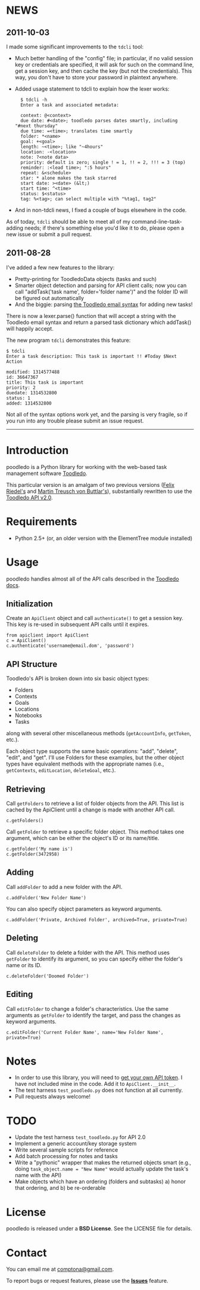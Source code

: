 NEWS
====
2011-10-03
----------
I made some significant improvements to the `tdcli` tool:

- Much better handling of the "config" file; in particular, if no valid session key or credentials are specified, it will ask for such on the command line, get a session key, and then cache the key (but not the credentials). This way, you don't have to store your password in plaintext anywhere.
- Added usage statement to tdcli to explain how the lexer works:

        $ tdcli -h
        Enter a task and associated metadata:

        context: @<context>
        due date: #<date>; toodledo parses dates smartly, including "#next thursday"
        due time: =<time>; translates time smartly
        folder: *<name>
        goal: +<goal>
        length: ~<time>; like "~4hours"
        location: -<location>
        note: ?<note data>
        priority: default is zero; single ! = 1, !! = 2, !!! = 3 (top)
        reminder: :<lead time>; ":5 hours"
        repeat: &<schedule>
        star: * alone makes the task starred
        start date: ><date> (&lt;)
        start time: ^<time>
        status: $<status>
        tag: %<tag>; can select multiple with "%tag1, tag2"

- And in non-tdcli news, I fixed a couple of bugs elsewhere in the code.

As of today, `tdcli` should be able to meet all of my command-line-task-adding needs; if there's something else you'd like it to do, please open a new issue or submit a pull request.

2011-08-28
----------
I've added a few new features to the library:

- Pretty-printing for ToodledoData objects (tasks and such)
- Smarter object detection and parsing for API client calls; now you can call "addTask('task name', folder='folder name')" and the folder ID will be figured out automatically
- And the biggie: parsing [the Toodledo email syntax](https://www.toodledo.com/info/help_email.php) for adding new tasks!

There is now a lexer.parse() function that will accept a string with the Toodledo email syntax and return a parsed task dictionary which addTask() will happily accept.

The new program `tdcli` demonstrates this feature:

    $ tdcli
    Enter a task description: This task is important !! #Today $Next Action

    modified: 1314577488
    id: 36647367
    title: This task is important
    priority: 2
    duedate: 1314532800
    status: 1
    added: 1314532800

Not all of the syntax options work yet, and the parsing is very fragile, so if you run into any trouble please submit an issue request.

------

Introduction
============
poodledo is a Python library for working with the web-based task management software [Toodledo](http://www.toodledo.com).

This particular version is an amalgam of two previous versions ([Felix Riedel's](http://code.google.com/p/poodledo/) and [Martin Treusch von Buttlar's](https://github.com/martint17r/poodledo)), substantially rewritten to use the [Toodledo API v2.0](http://api.toodledo.com/2/index.php).

Requirements
============
- Python 2.5+ (or, an older version with the ElementTree module installed)

Usage
=====
poodledo handles almost all of the API calls described in the [Toodledo docs](http://api.toodledo.com/2/index.php).

Initialization
--------------

Create an `ApiClient` object and call `authenticate()` to get a session key. This key is re-used in subsequent API calls until it expires.

    from apiclient import ApiClient
    c = ApiClient()
    c.authenticate('username@email.dom', 'password')

API Structure
-------------
Toodledo's API is broken down into six basic object types:

- Folders
- Contexts
- Goals
- Locations
- Notebooks
- Tasks

along with several other miscellaneous methods (`getAccountInfo`, `getToken`, etc.).

Each object type supports the same basic operations: "add", "delete", "edit", and "get". I'll use Folders for these examples, but the other object types have equivalent methods with the appropriate names (i.e., `getContexts`, `editLocation`, `deleteGoal`, etc.).

Retrieving
----------
Call `getFolders` to retrieve a list of folder objects from the API. This list is cached by the ApiClient until a change is made with another API call.

    c.getFolders()

Call `getFolder` to retrieve a specific folder object. This method takes one argument, which can be either the object's ID or its name/title.

    c.getFolder('My name is')
    c.getFolder(3472958)

Adding
------
Call `addFolder` to add a new folder with the API.

    c.addFolder('New Folder Name')

You can also specify object parameters as keyword arguments.

    c.addFolder('Private, Archived Folder', archived=True, private=True)

Deleting
--------
Call `deleteFolder` to delete a folder with the API. This method uses `getFolder` to identify its argument, so you can specify either the folder's name or its ID.

    c.deleteFolder('Doomed Folder')

Editing
-------
Call `editFolder` to change a folder's characteristics. Use the same arguments as `getFolder` to identify the target, and pass the changes as keyword arguments.

    c.editFolder('Current Folder Name', name='New Folder Name', private=True)

Notes
=====
- In order to use this library, you will need to [get your own API token](http://api.toodledo.com/2/account/doc_register.php). I have not included mine in the code. Add it to `ApiClient.__init__`.
- The test harness `test_poodledo.py` does not function at all currently.
- Pull requests always welcome!

TODO
====
- Update the test harness `test_toodledo.py` for API 2.0
- Implement a generic account/key storage system
- Write several sample scripts for reference
- Add batch processing for notes and tasks
- Write a "pythonic" wrapper that makes the returned objects smart (e.g., doing `task_object.name = "New Name"` would actually update the task's name with the API)
- Make objects which have an ordering (folders and subtasks) a) honor that ordering, and b) be re-orderable

License
=======
poodledo is released under a **BSD License**. See the LICENSE file for details.

Contact
=======
You can email me at comptona@gmail.com.

To report bugs or request features, please use the **[Issues](https://github.com/handyman5/poodledo/issues)** feature.
